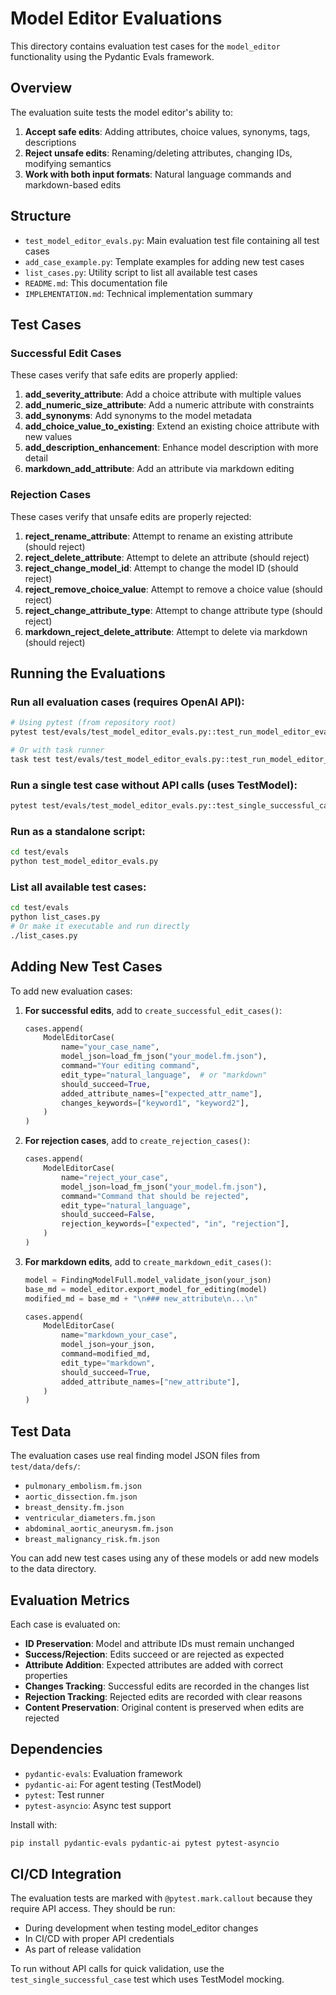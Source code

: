 # Model Editor Evaluations

This directory contains evaluation test cases for the `model_editor` functionality using the Pydantic Evals framework.

## Overview

The evaluation suite tests the model editor's ability to:

1. **Accept safe edits**: Adding attributes, choice values, synonyms, tags, descriptions
2. **Reject unsafe edits**: Renaming/deleting attributes, changing IDs, modifying semantics
3. **Work with both input formats**: Natural language commands and markdown-based edits

## Structure

- `test_model_editor_evals.py`: Main evaluation test file containing all test cases
- `add_case_example.py`: Template examples for adding new test cases
- `list_cases.py`: Utility script to list all available test cases
- `README.md`: This documentation file
- `IMPLEMENTATION.md`: Technical implementation summary

## Test Cases

### Successful Edit Cases

These cases verify that safe edits are properly applied:

1. **add_severity_attribute**: Add a choice attribute with multiple values
2. **add_numeric_size_attribute**: Add a numeric attribute with constraints
3. **add_synonyms**: Add synonyms to the model metadata
4. **add_choice_value_to_existing**: Extend an existing choice attribute with new values
5. **add_description_enhancement**: Enhance model description with more detail
6. **markdown_add_attribute**: Add an attribute via markdown editing

### Rejection Cases

These cases verify that unsafe edits are properly rejected:

1. **reject_rename_attribute**: Attempt to rename an existing attribute (should reject)
2. **reject_delete_attribute**: Attempt to delete an attribute (should reject)
3. **reject_change_model_id**: Attempt to change the model ID (should reject)
4. **reject_remove_choice_value**: Attempt to remove a choice value (should reject)
5. **reject_change_attribute_type**: Attempt to change attribute type (should reject)
6. **markdown_reject_delete_attribute**: Attempt to delete via markdown (should reject)

## Running the Evaluations

### Run all evaluation cases (requires OpenAI API):

```bash
# Using pytest (from repository root)
pytest test/evals/test_model_editor_evals.py::test_run_model_editor_evals -v -s

# Or with task runner
task test test/evals/test_model_editor_evals.py::test_run_model_editor_evals
```

### Run a single test case without API calls (uses TestModel):

```bash
pytest test/evals/test_model_editor_evals.py::test_single_successful_case -v
```

### Run as a standalone script:

```bash
cd test/evals
python test_model_editor_evals.py
```

### List all available test cases:

```bash
cd test/evals
python list_cases.py
# Or make it executable and run directly
./list_cases.py
```

## Adding New Test Cases

To add new evaluation cases:

1. **For successful edits**, add to `create_successful_edit_cases()`:
   ```python
   cases.append(
       ModelEditorCase(
           name="your_case_name",
           model_json=load_fm_json("your_model.fm.json"),
           command="Your editing command",
           edit_type="natural_language",  # or "markdown"
           should_succeed=True,
           added_attribute_names=["expected_attr_name"],
           changes_keywords=["keyword1", "keyword2"],
       )
   )
   ```

2. **For rejection cases**, add to `create_rejection_cases()`:
   ```python
   cases.append(
       ModelEditorCase(
           name="reject_your_case",
           model_json=load_fm_json("your_model.fm.json"),
           command="Command that should be rejected",
           edit_type="natural_language",
           should_succeed=False,
           rejection_keywords=["expected", "in", "rejection"],
       )
   )
   ```

3. **For markdown edits**, add to `create_markdown_edit_cases()`:
   ```python
   model = FindingModelFull.model_validate_json(your_json)
   base_md = model_editor.export_model_for_editing(model)
   modified_md = base_md + "\n### new_attribute\n...\n"
   
   cases.append(
       ModelEditorCase(
           name="markdown_your_case",
           model_json=your_json,
           command=modified_md,
           edit_type="markdown",
           should_succeed=True,
           added_attribute_names=["new_attribute"],
       )
   )
   ```

## Test Data

The evaluation cases use real finding model JSON files from `test/data/defs/`:

- `pulmonary_embolism.fm.json`
- `aortic_dissection.fm.json`
- `breast_density.fm.json`
- `ventricular_diameters.fm.json`
- `abdominal_aortic_aneurysm.fm.json`
- `breast_malignancy_risk.fm.json`

You can add new test cases using any of these models or add new models to the data directory.

## Evaluation Metrics

Each case is evaluated on:

- **ID Preservation**: Model and attribute IDs must remain unchanged
- **Success/Rejection**: Edits succeed or are rejected as expected
- **Attribute Addition**: Expected attributes are added with correct properties
- **Changes Tracking**: Successful edits are recorded in the changes list
- **Rejection Tracking**: Rejected edits are recorded with clear reasons
- **Content Preservation**: Original content is preserved when edits are rejected

## Dependencies

- `pydantic-evals`: Evaluation framework
- `pydantic-ai`: For agent testing (TestModel)
- `pytest`: Test runner
- `pytest-asyncio`: Async test support

Install with:

```bash
pip install pydantic-evals pydantic-ai pytest pytest-asyncio
```

## CI/CD Integration

The evaluation tests are marked with `@pytest.mark.callout` because they require API access. They should be run:

- During development when testing model_editor changes
- In CI/CD with proper API credentials
- As part of release validation

To run without API calls for quick validation, use the `test_single_successful_case` test which uses TestModel mocking.
